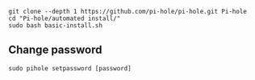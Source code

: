 ```ssh
git clone --depth 1 https://github.com/pi-hole/pi-hole.git Pi-hole
cd "Pi-hole/automated install/"
sudo bash basic-install.sh
```

## Change password

```shell
sudo pihole setpassword [password]
```

